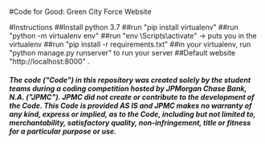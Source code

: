 #Code for Good: Green City Force Website 

#Instructions
	##Install python 3.7
	##run "pip install virtualenv"
	##run "python -m virtualenv env"
	##run "env \Scripts\activate" -> puts you in the virtualenv
	##run "pip install -r requirements.txt"
	##in your virtualenv, run "python manage.py runserver" to run your server
	##Default website "http://localhost:8000"
	.
##### The code ("Code") in this repository was created solely by the student teams during a coding competition hosted by JPMorgan Chase Bank, N.A. ("JPMC").						JPMC did not create or contribute to the development of the Code.  This Code is provided AS IS and JPMC makes no warranty of any kind, express or implied, as to the Code,						including but not limited to, merchantability, satisfactory quality, non-infringement, title or fitness for a particular purpose or use.